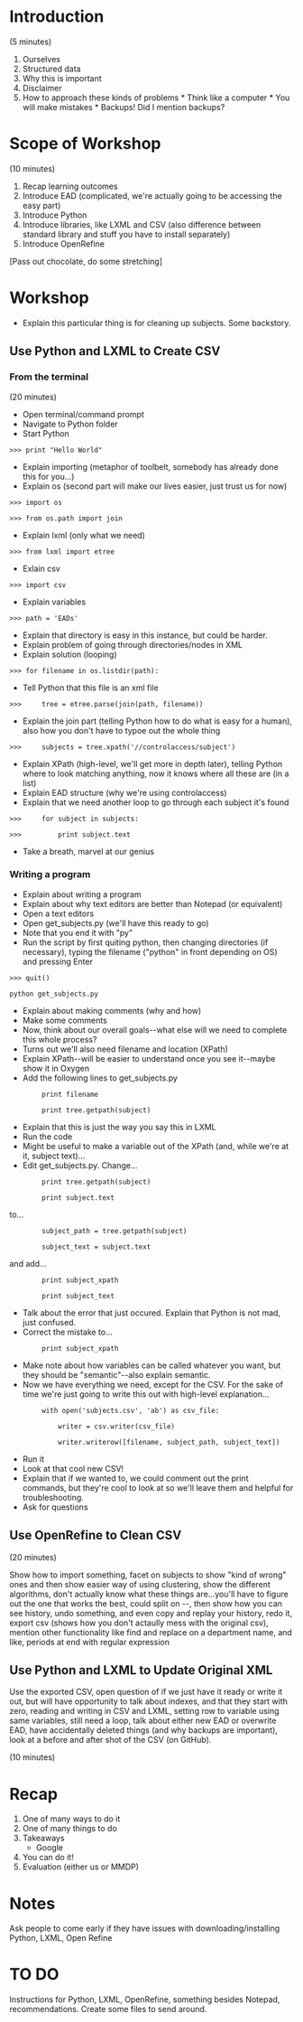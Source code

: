 Introduction
============

(5 minutes)

  1. Ourselves
  2. Structured data
  3. Why this is important
  4. Disclaimer
  5. How to approach these kinds of problems
    * Think like a computer
    * You will make mistakes
    * Backups! Did I mention backups?
  
Scope of Workshop 
=================

(10 minutes)

  1. Recap learning outcomes
  2. Introduce EAD (complicated, we're actually going to be accessing the easy part)
  3. Introduce Python
  4. Introduce libraries, like LXML and CSV (also difference between standard library and stuff you have to install separately)
  5. Introduce OpenRefine
  
[Pass out chocolate, do some stretching]

Workshop
========

  * Explain this particular thing is for cleaning up subjects. Some backstory.

Use Python and LXML to Create CSV
---------------------------------

### From the terminal

(20 minutes)

  * Open terminal/command prompt
  * Navigate to Python folder
  * Start Python
  
<pre><code>>>> print "Hello World"</code></pre>
  
  * Explain importing (metaphor of toolbelt, somebody has already done this for you...)
  * Explain os (second part will make our lives easier, just trust us for now)

<pre><code>>>> import os</code></pre>
<pre><code>>>> from os.path import join</code></pre>

  * Explain lxml (only what we need)

<pre><code>>>> from lxml import etree</code></pre>

  * Exlain csv

<pre><code>>>> import csv</code></pre>
  
  * Explain variables

<pre><code>>>> path = 'EADs'</code></pre>

  * Explain that directory is easy in this instance, but could be harder.
  * Explain problem of going through directories/nodes in XML
  * Explain solution (looping)
  
<pre><code>>>> for filename in os.listdir(path):</code></pre>

  * Tell Python that this file is an xml file
  
<pre><code>>>>     tree = etree.parse(join(path, filename))</code></pre>
 
  * Explain the join part (telling Python how to do what is easy for a human), also how you don't have to typoe out the whole thing
  
<pre><code>>>>     subjects = tree.xpath('//controlaccess/subject')</code></pre>
 
  * Explain XPath (high-level, we'll get more in depth later), telling Python where to look matching anything, now it knows where all these are (in a list)
  * Explain EAD structure (why we're using controlaccess)
  * Explain that we need another loop to go through each subject it's found

<pre><code>>>>     for subject in subjects:</code></pre>
<pre><code>>>>         print subject.text</code></pre>
  
  * Take a breath, marvel at our genius
  
### Writing a program
  
  * Explain about writing a program
  * Explain about why text editors are better than Notepad (or equivalent)
  * Open a text editors
  * Open get_subjects.py (we'll have this ready to go)
  * Note that you end it with "py"
  * Run the script by first quiting python, then changing directories (if necessary), typing the filename ("python" in front depending on OS) and pressing Enter
  
<pre><code>>>> quit()</code></pre>
<pre><code>python get_subjects.py</code></pre>
  
  * Explain about making comments (why and how)
  * Make some comments
  * Now, think about our overall goals--what else will we need to complete this whole process?
  * Turns out we'll also need filename and location (XPath)
  * Explain XPath--will be easier to understand once you see it--maybe show it in Oxygen
  * Add the following lines to get_subjects.py
  
<pre><code>        print filename</code></pre>
<pre><code>        print tree.getpath(subject)</code></pre>

  * Explain that this is just the way you say this in LXML
  * Run the code
  * Might be useful to make a variable out of the XPath (and, while we're at it, subject text)...
  * Edit get_subjects.py. Change...
  
<pre><code>        print tree.getpath(subject)</code></pre>
<pre><code>        print subject.text</code></pre>

to...

<pre><code>        subject_path = tree.getpath(subject)</code></pre>
<pre><code>        subject_text = subject.text</code></pre>

and add...

<pre><code>        print subject_xpath</code></pre> 
<pre><code>        print subject_text</code></pre>

  * Talk about the error that just occured. Explain that Python is not mad, just confused.
  * Correct the mistake to...
  
<pre><code>        print subject_xpath</code></pre> 
  
  * Make note about how variables can be called whatever you want, but they should be "semantic"--also explain semantic.
  * Now we have everything we need, except for the CSV. For the sake of time we're just going to write this out with high-level explanation...
  
<pre><code>        with open('subjects.csv', 'ab') as csv_file:</pre></code>
<pre><code>            writer = csv.writer(csv_file)</pre></code>
<pre><code>            writer.writerow([filename, subject_path, subject_text])</pre></code>

  * Run it
  * Look at that cool new CSV!
  * Explain that if we wanted to, we could comment out the print commands, but they're cool to look at so we'll leave them and helpful for troubleshooting.
  * Ask for questions

Use OpenRefine to Clean CSV
---------------------------

(20 minutes)

Show how to import something, facet on subjects to show "kind of wrong" ones and then show easier way of using clustering, show the different algorithms, don't actually know what these things are...you'll have to figure out the one that works the best, could split on --, then show how you can see history, undo something, and even copy and replay your history, redo it, export csv (shows how you don't actaully mess with the original csv), mention other functionality like find and replace on a department name, and like, periods at end with regular expression

Use Python and LXML to Update Original XML
------------------------------------------

Use the exported CSV, open question of if we just have it ready or write it out, but will have opportunity to talk about indexes, and that they start with zero, reading and writing in CSV and LXML, setting row to variable using same variables, still need a loop, talk about either new EAD or overwrite EAD, have accidentally deleted things (and why backups are important), look at a before and after shot of the CSV (on GitHub).

(10 minutes)

Recap
=====

  1. One of many ways to do it
  2. One of many things to do
  3. Takeaways
     * Google
  4. You can do it!
  5. Evaluation (either us or MMDP)
  
Notes
=====

Ask people to come early if they have issues with downloading/installing Python, LXML, Open Refine

TO DO
=====
Instructions for Python, LXML, OpenRefine, something besides Notepad, recommendations.
Create some files to send around.